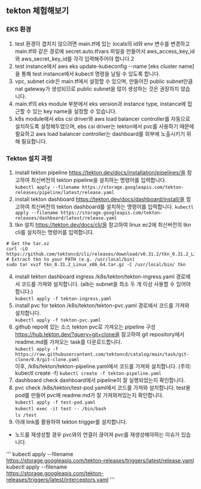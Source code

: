 ## tekton 체험해보기

### EKS 환경
1. test 환경이 겹치지 않으려면 main.tf에 있는 locals의 id와 env 변수를 변경하고 main.tf와 같은 경로에 secret.auto.tfvars 파일을 만들어서 aws_access_key_id와 aws_secret_key_id를 각각 입력해주어야 합니다.2
2. test instance에서 aws eks update-kubeconfig --name \[eks cluster name\]을 통해 test instance에서 kubectl 명령을 날릴 수 있도록 합니다.
3. vpc, subnet cidr은 main.tf에서 설정할 수 있으며, 만들어진 public subnet만큼 nat gateway가 생성되므로 public subnet을 많이 생성하는 것은 권장하지 않습니다.
4. main.tf의 eks module 부분에서 eks version과 instance type, instance에 접근할 수 있는 key name을 설정할 수 있습니다.
5. k8s module에서 ebs csi driver와 aws load balancer controller를 자동으로 설치하도록 설정해두었으며, ebs csi driver는 tekton에서 pvc를 사용하기 때문에 필요하고 aws load balancer controller는 dashboard를 외부에 노출시키기 위해 필요합니다.

### Tekton 설치 과정
1. install tekton pipeline
https://tekton.dev/docs/installation/pipelines/을 참고하여 최신버전의 tekton pipeline을 설치하는 명령어를 입력합니다.  
`kubectl apply --filename https://storage.googleapis.com/tekton-releases/pipeline/latest/release.yaml`
2. install tekton dashboard
https://tekton.dev/docs/dashboard/install/을 참고하여 최신버전의 tekton dashboard를 설치하는 명령어를 입력합니다. 
`kubectl apply --filename https://storage.googleapis.com/tekton-releases/dashboard/latest/release.yaml`
3. tkn 설치 
https://tekton.dev/docs/cli/을 참고하여 linux ec2에 최신버전의 tkn cli를 설치하는 명령어를 입력합니다.  
```
# Get the tar.xz
curl -LO https://github.com/tektoncd/cli/releases/download/v0.31.2/tkn_0.31.2_Linux_x86_64.tar.gz
# Extract tkn to your PATH (e.g. /usr/local/bin)
sudo tar xvzf tkn_0.31.2_Linux_x86_64.tar.gz -C /usr/local/bin/ tkn
```
4. install tekton dashboard ingress
/k8s/tekton/tekton-ingress.yaml 경로에서 코드를 가져와 설치합니다. (alb는 subnet을 최소 두 개 이상 사용할 수 있어야 합니다.)  
`kubectl apply -f tekton-ingress.yaml`
5. install pvc for tekton
/k8s/tekton/tekton-pvc.yaml 경로에서 코드를 가져와 설치합니다.  
`kubectl apply -f tekton-pvc.yaml`
6. github repo에 있는 소스 tekton pvc로 가져오는 pipeline 구성
https://hub.tekton.dev/?query=git+clone을 참고하여 git repository에서 readme.md를 가져오는 task를 다운로드합니다.  
`kubectl apply -f https://raw.githubusercontent.com/tektoncd/catalog/main/task/git-clone/0.9/git-clone.yaml`  
이후, /k8s/tekton/tekton-pipeline.yaml에서 코드를 가져와 설치합니다. 
(주의: kubectl create -f) 
`kubectl create -f tekton-pipeline.yaml`
7. dashboard check
dashboard에서 pipeline이 잘 실행되었는지 확인합니다.
8. pvc check
/k8s/tekton/test-pod.yaml에서 코드를 가져와 설치합니다. test용 pod를 만들어 pvc에 readme.md가 잘 가져와져있는지 확인합니다.  
`kubectl apply -f test-pod.yaml`  
`kubectl exec -it test -- /bin/bash`  
`ls /test`  
9. 아래 link를 활용하여 tekton trigger를 설치합니다.  


* 노드를 재생성할 경우 pvc와의 연결이 끊어져 pvc를 재생성해야하는 이슈가 있습니다.

'''
kubectl apply --filename \
https://storage.googleapis.com/tekton-releases/triggers/latest/release.yaml
kubectl apply --filename \
https://storage.googleapis.com/tekton-releases/triggers/latest/interceptors.yaml
'''